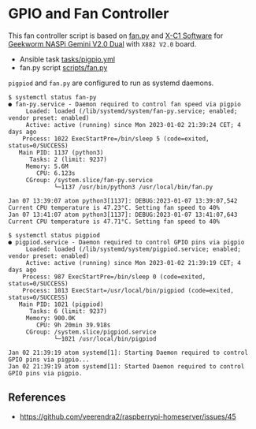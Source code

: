 # GPIO and Fan Controller
This fan controller script is based on [fan.py](https://github.com/geekworm-com/x-c1/blob/main/fan.py) and [X-C1 Software](https://wiki.geekworm.com/X-C1_Software) for [Geekworm NASPi Gemini V2.0 Dual](https://geekworm.com/collections/nas-storage/products/naspi-gemini) with `X882 V2.0` board. 
* Ansible task [tasks/pigpio.yml](https://github.com/veerendra2/raspberrypi-homeserver/blob/main/tasks/pigpio.yml)
* fan.py script [scripts/fan.py](https://github.com/veerendra2/raspberrypi-homeserver/blob/main/scripts/fan.py)

`pigpiod` and `fan.py` are configured to run as systemd daemons.
```
$ systemctl status fan-py
● fan-py.service - Daemon required to control fan speed via pigpio
     Loaded: loaded (/lib/systemd/system/fan-py.service; enabled; vendor preset: enabled)
     Active: active (running) since Mon 2023-01-02 21:39:24 CET; 4 days ago
    Process: 1022 ExecStartPre=/bin/sleep 5 (code=exited, status=0/SUCCESS)
   Main PID: 1137 (python3)
      Tasks: 2 (limit: 9237)
     Memory: 5.6M
        CPU: 6.123s
     CGroup: /system.slice/fan-py.service
             └─1137 /usr/bin/python3 /usr/local/bin/fan.py

Jan 07 13:39:07 atom python3[1137]: DEBUG:2023-01-07 13:39:07,542 Current CPU temperature is 47.23°C. Setting fan speed to 40%
Jan 07 13:41:07 atom python3[1137]: DEBUG:2023-01-07 13:41:07,643 Current CPU temperature is 47.71°C. Setting fan speed to 40%

$ systemctl status pigpiod
● pigpiod.service - Daemon required to control GPIO pins via pigpio
     Loaded: loaded (/lib/systemd/system/pigpiod.service; enabled; vendor preset: enabled)
     Active: active (running) since Mon 2023-01-02 21:39:19 CET; 4 days ago
    Process: 987 ExecStartPre=/bin/sleep 0 (code=exited, status=0/SUCCESS)
    Process: 1013 ExecStart=/usr/local/bin/pigpiod (code=exited, status=0/SUCCESS)
   Main PID: 1021 (pigpiod)
      Tasks: 6 (limit: 9237)
     Memory: 900.0K
        CPU: 9h 20min 39.918s
     CGroup: /system.slice/pigpiod.service
             └─1021 /usr/local/bin/pigpiod

Jan 02 21:39:19 atom systemd[1]: Starting Daemon required to control GPIO pins via pigpio...
Jan 02 21:39:19 atom systemd[1]: Started Daemon required to control GPIO pins via pigpio.
```
## References
* https://github.com/veerendra2/raspberrypi-homeserver/issues/45




